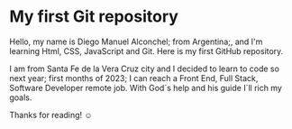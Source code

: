 # My first Git repository

Hello, my name is Diego Manuel Alconchel; from Argentina;, and I'm learning Html, CSS, JavaScript and Git. Here is my first GitHub repository.

I am from Santa Fe de la Vera Cruz city and I decided to learn to code so next year; first months of 2023; I can reach a Front End, Full Stack, Software Developer remote job.
With God´s help and his guide I´ll rich my goals. 

Thanks for reading! ☺